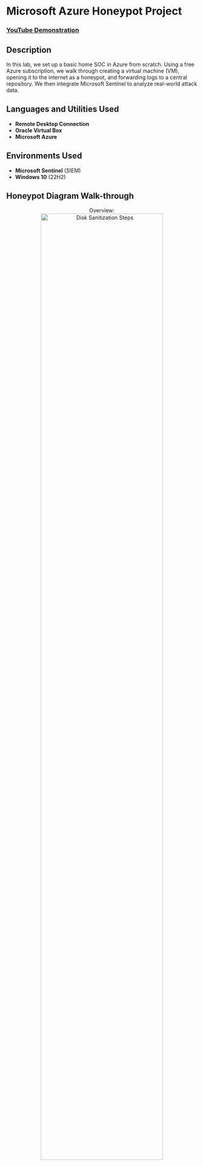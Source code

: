 <h1>Microsoft Azure Honeypot Project</h1>

 ### [YouTube Demonstration](https://youtu.be/g5JL2RIbThM?si=Cs82yPoyI2O3RgCV)

<h2>Description</h2>
In this lab, we set up a basic home SOC in Azure from scratch. Using a free Azure subscription, we walk through creating a virtual machine (VM), opening it to the internet as a honeypot, and forwarding logs to a central repository. We then integrate Microsoft Sentinel to analyze real-world attack data.

<br />


<h2>Languages and Utilities Used</h2>

- <b>Remote Desktop Connection</b>
- <b>Oracle Virtual Box</b> 
- <b>Microsoft Azure</b>

<h2>Environments Used </h2>

- <b>Microsoft Sentinel</b> (SIEM)
- <b>Windows 10</b> (22H2)


<h2>Honeypot Diagram Walk-through</h2>

<p align="center">
Overview: <br/>
<img src="https://i.imgur.com/xkKffF5.png" height="80%" width="80%" alt="Disk Sanitization Steps"/>
<br />
</p>

<!--
 ```diff
- text in red
+ text in green
! text in orange
# text in gray
@@ text in purple (and bold)@@
```
--!>

